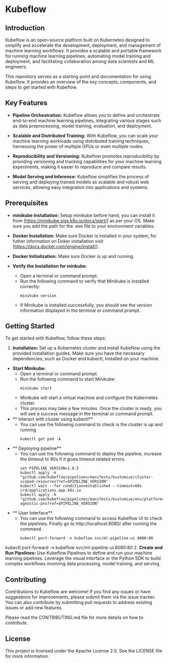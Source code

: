 # Kubeflow

## Introduction
Kubeflow is an open-source platform built on Kubernetes designed to simplify and accelerate the development, deployment, and management of machine learning workflows. It provides a scalable and portable framework for running machine learning pipelines, automating model training and deployment, and facilitating collaboration among data scientists and ML engineers.

This repository serves as a starting point and documentation for using Kubeflow. It provides an overview of the key concepts, components, and steps to get started with Kubeflow.

## Key Features
- **Pipeline Orchestration:** Kubeflow allows you to define and orchestrate end-to-end machine learning pipelines, integrating various stages such as data preprocessing, model training, evaluation, and deployment.

- **Scalable and Distributed Training:** With Kubeflow, you can scale your machine learning workloads using distributed training techniques, harnessing the power of multiple GPUs or even multiple nodes.

- **Reproducibility and Versioning:** Kubeflow promotes reproducibility by providing versioning and tracking capabilities for your machine learning experiments, making it easier to reproduce and compare results.

- **Model Serving and Inference:** Kubeflow simplifies the process of serving and deploying trained models as scalable and robust web services, allowing easy integration into applications and systems.

## Prerequisites
- **minikube Installation:** Setup minikube before hand, you can install it from [https://minikube.sigs.k8s.io/docs/start/] as per your OS. Make sure you add the path for the .exe file to your environment variables.
- **Docker Installation:** Make sure Docker is installed in your system, for futher information on Doker installation visit [https://docs.docker.com/engine/install/].
- **Docker Initialization:** Make sure Docker is up and running.

- **Verify the Installation for minkube:**
   - Open a terminal or command prompt.
   - Run the following command to verify that Minikube is installed correctly:
     ```
     minikube version
     ```
   - If Minikube is installed successfully, you should see the version information displayed in the terminal or command prompt.



## Getting Started
To get started with Kubeflow, follow these steps:

1. **Installation:** Set up a Kubernetes cluster and install Kubeflow using the provided installation guides. Make sure you have the necessary dependencies, such as Docker and kubectl, installed on your machine.
- **Start Minikube:**
   - Open a terminal or command prompt.
   - Run the following command to start Minikube:
     ```
     minikube start
     ```
   - Minikube will start a virtual machine and configure the Kubernetes cluster.
   - This process may take a few minutes. Once the cluster is ready, you will see a success message in the terminal or command prompt.
- ** Interact with cluster using kubectl**
   - You can use the following command to check is the cluster is up and running
     ```
     kubectl get pod -A
     ```
- ** Deploying pipeline**
   - You can use the following command to deploy the pipeline, increase the timeout to 90s if it gives timeout related errors.
     ```
     set PIPELINE_VERSION=1.8.5
     kubectl apply -k "github.com/kubeflow/pipelines/manifests/kustomize/cluster-scoped-resources?ref=$PIPELINE_VERSION"
     kubectl wait --for condition=established --timeout=60s crd/applications.app.k8s.io
     kubectl apply -k "github.com/kubeflow/pipelines/manifests/kustomize/env/platform-agnostic-pns?ref=$PIPELINE_VERSION"
     ```
- ** User Interface**
   - You can use the following command to access Kubeflow UI to check the pipelines. Finally go to http://localhost:8080/ after running the command.
     ```
     kubectl port-forward -n kubeflow svc/ml-pipeline-ui 8080:80
     ```
kubectl port-forward -n kubeflow svc/ml-pipeline-ui 8080:80
2. **Create and Run Pipelines:** Use Kubeflow Pipelines to define and run your machine learning pipelines. Leverage the visual interface or the Python SDK to build complex workflows involving data processing, model training, and serving.


## Contributing
Contributions to Kubeflow are welcome! If you find any issues or have suggestions for improvements, please submit them via the issue tracker. You can also contribute by submitting pull requests to address existing issues or add new features.

Please read the CONTRIBUTING.md file for more details on how to contribute.

## License
This project is licensed under the Apache License 2.0. See the LICENSE file for more information.

